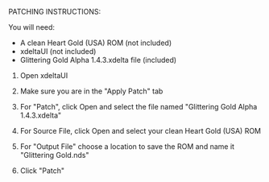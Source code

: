PATCHING INSTRUCTIONS:

You will need:
- A clean Heart Gold (USA) ROM (not included)
- xdeltaUI (not included)
- Glittering Gold Alpha 1.4.3.xdelta file (included)

1. Open xdeltaUI

2. Make sure you are in the "Apply Patch" tab

3. For "Patch", click Open and select the file named "Glittering Gold Alpha 1.4.3.xdelta"

4. For Source File, click Open and select your clean Heart Gold (USA) ROM

5. For "Output File" choose a location to save the ROM and name it "Glittering Gold.nds"

6. Click "Patch"
